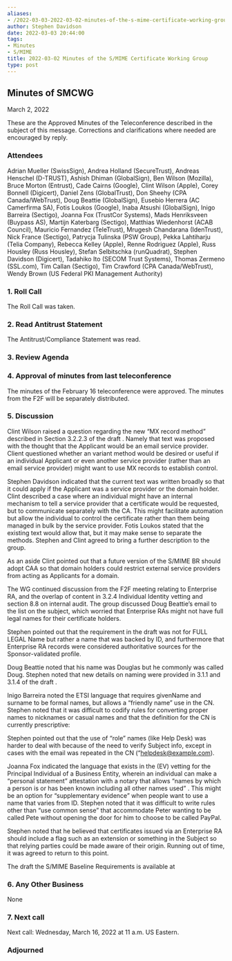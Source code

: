 ```yaml
---
aliases:
- /2022-03-03-2022-03-02-minutes-of-the-s-mime-certificate-working-group/
author: Stephen Davidson
date: 2022-03-03 20:44:00
tags:
- Minutes
- S/MIME
title: 2022-03-02 Minutes of the S/MIME Certificate Working Group 
type: post
---
```


## Minutes of SMCWG 

March 2, 2022

These are the Approved Minutes of the Teleconference described in the subject of this message. Corrections and clarifications where needed are encouraged by reply.

### Attendees 

Adrian Mueller (SwissSign), Andrea Holland (SecureTrust), Andreas Henschel (D-TRUST), Ashish Dhiman (GlobalSign), Ben Wilson (Mozilla), Bruce Morton (Entrust), Cade Cairns (Google), Clint Wilson (Apple), Corey Bonnell (Digicert), Daniel Zens (GlobalTrust), Don Sheehy (CPA Canada/WebTrust), Doug Beattie (GlobalSign), Eusebio Herrera (AC Camerfirma SA), Fotis Loukos (Google), Inaba Atsushi (GlobalSign), Inigo Barreira (Sectigo), Joanna Fox (TrustCor Systems), Mads Henriksveen (Buypass AS), Martijn Katerbarg (Sectigo), Matthias Wiedenhorst (ACAB Council), Mauricio Fernandez (TeleTrust), Mrugesh Chandarana (IdenTrust), Nick France (Sectigo), Patrycja Tulinska (PSW Group), Pekka Lahtiharju (Telia Company), Rebecca Kelley (Apple), Renne Rodriguez (Apple), Russ Housley (Russ Housley), Stefan Selbitschka (runQuadrat), Stephen Davidson (Digicert), Tadahiko Ito (SECOM Trust Systems), Thomas Zermeno (SSL.com), Tim Callan (Sectigo), Tim Crawford (CPA Canada/WebTrust), Wendy Brown (US Federal PKI Management Authority)

### 1. Roll Call 

The Roll Call was taken.

### 2. Read Antitrust Statement 

The Antitrust/Compliance Statement was read.

### 3. Review Agenda 

### 4. Approval of minutes from last teleconference 

The minutes of the February 16 teleconference were approved. The minutes from the F2F will be separately distributed.

### 5. Discussion 

Clint Wilson raised a question regarding the new “MX record method” described in Section 3.2.2.3 of the draft . Namely that text was proposed with the thought that the Applicant would be an email service provider. Client questioned whether an variant method would be desired or useful if an individual Applicant or even another service provider (rather than an email service provider) might want to use MX records to establish control.

Stephen Davidson indicated that the current text was written broadly so that it could apply if the Applicant was a service provider or the domain holder. Clint described a case where an individual might have an internal mechanism to tell a service provider that a certificate would be requested, but to communicate separately with the CA. This might facilitate automation but allow the individual to control the certificate rather than them being managed in bulk by the service provider. Fotis Loukos stated that the existing text would allow that, but it may make sense to separate the methods. Stephen and Clint agreed to bring a further description to the group.

As an aside Clint pointed out that a future version of the S/MIME BR should adopt CAA so that domain holders could restrict external service providers from acting as Applicants for a domain.

The WG continued discussion from the F2F meeting relating to Enterprise RA, and the overlap of content in 3.2.4 Individual Identity vetting and section 8.8 on internal audit. The group discussed Doug Beattie’s email to the list on the subject, which worried that Enterprise RAs might not have full legal names for their certificate holders.

Stephen pointed out that the requirement in the draft was not for FULL LEGAL Name but rather a name that was backed by ID, and furthermore that Enterprise RA records were considered authoritative sources for the Sponsor-validated profile.

Doug Beattie noted that his name was Douglas but he commonly was called Doug. Stephen noted that new details on naming were provided in 3.1.1 and 3.1.4 of the draft .

Inigo Barreira noted the ETSI language that requires givenName and surname to be formal names, but allows a “friendly name” use in the CN. Stephen noted that it was difficult to codify rules for converting proper names to nicknames or casual names and that the definition for the CN is currently prescriptive:

Stephen pointed out that the use of “role” names (like Help Desk) was harder to deal with because of the need to verify Subject info, except in cases with the email was repeated in the CN (“helpdesk@example.com).

Joanna Fox indicated the language that exists in the (EV) vetting for the Principal Individual of a Business Entity, wherein an individual can make a “personal statement” attestation with a notary that allows “names by which a person is or has been known including all other names used” . This might be an option for “supplementary evidence” when people want to use a name that varies from ID. Stephen noted that it was difficult to write rules other than “use common sense” that accommodate Peter wanting to be called Pete without opening the door for him to choose to be called PayPal.

Stephen noted that he believed that certificates issued via an Enterprise RA should include a flag such as an extension or something in the Subject so that relying parties could be made aware of their origin. Running out of time, it was agreed to return to this point.

The draft the S/MIME Baseline Requirements is available at

### 6. Any Other Business 

None

### 7. Next call 

Next call: Wednesday, March 16, 2022 at 11 a.m. US Eastern.

### Adjourned